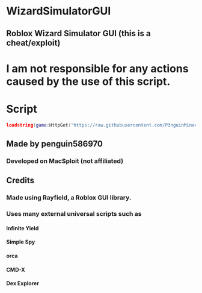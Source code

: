 # WizardSimulatorGUI
## Roblox Wizard Simulator GUI (this is a cheat/exploit)

# I am not responsible for any actions caused by the use of this script.


# Script
```lua
loadstring(game:HttpGet("https://raw.githubusercontent.com/P3nguinMinecraft/WizardSimulatorGUI/main/wizardsimulatorgui.lua"))()
```

## Made by penguin586970
### Developed on MacSploit (not affiliated)

## Credits
### Made using Rayfield, a Roblox GUI library.
### Uses many external universal scripts such as
#### Infinite Yield
#### Simple Spy
#### orca
#### CMD-X
#### Dex Explorer

